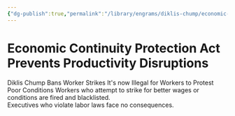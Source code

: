 ```yaml
---
{"dg-publish":true,"permalink":"/library/engrams/diklis-chump/economic-continuity-protection-act-prevents-productivity-disruptions/","tags":["DC/Monopoly","DC/AS2"]}
---
```


# Economic Continuity Protection Act Prevents Productivity Disruptions
Diklis Chump Bans Worker Strikes
It's now Illegal for Workers to Protest Poor Conditions
Workers who attempt to strike for better wages or conditions are fired and blacklisted.  
Executives who violate labor laws face no consequences.

